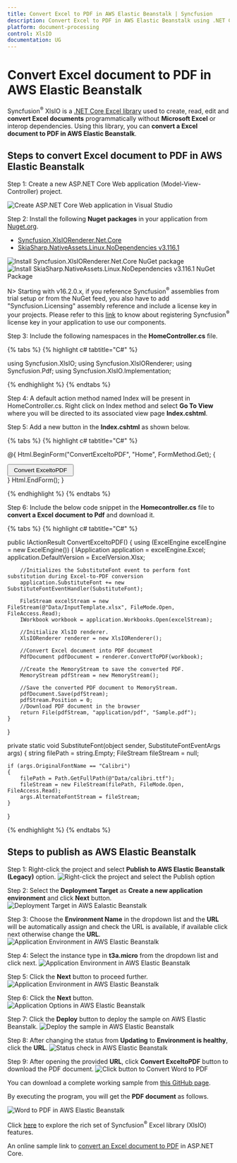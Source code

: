 ```yaml
---
title: Convert Excel to PDF in AWS Elastic Beanstalk | Syncfusion
description: Convert Excel to PDF in AWS Elastic Beanstalk using .NET Core Excel (XlsIO) library without Microsoft Excel or interop dependencies.
platform: document-processing
control: XlsIO
documentation: UG
---
```


# Convert Excel document to PDF in AWS Elastic Beanstalk

Syncfusion<sup>&reg;</sup> XlsIO is a [.NET Core Excel library](https://www.syncfusion.com/document-processing/excel-framework/net-core) used to create, read, edit and **convert Excel documents** programmatically without **Microsoft Excel** or interop dependencies. Using this library, you can **convert a Excel document to PDF in AWS Elastic Beanstalk**.

## Steps to convert Excel document to PDF in AWS Elastic Beanstalk

Step 1: Create a new ASP.NET Core Web application (Model-View-Controller) project.

![Create ASP.NET Core Web application in Visual Studio](AWS_Images/Elastic_Beanstalk_Images/Elastic_Beanstalk_Img1.png)

Step 2: Install the following **Nuget packages** in your application from [Nuget.org](https://www.nuget.org/).

* [Syncfusion.XlsIORenderer.Net.Core](https://www.nuget.org/packages/Syncfusion.XlsIORenderer.Net.Core) 
* [SkiaSharp.NativeAssets.Linux.NoDependencies v3.116.1](https://www.nuget.org/packages/SkiaSharp.NativeAssets.Linux.NoDependencies/3.116.1)

![Install Syncfusion.XlsIORenderer.Net.Core NuGet package](AWS_Images/Elastic_Beanstalk_Images/Elastic_Beanstalk_Img2.png)
![Install SkiaSharp.NativeAssets.Linux.NoDependencies v3.116.1 NuGet Package](AWS_Images/Elastic_Beanstalk_Images/Elastic_Beanstalk_Img3.png)

N> Starting with v16.2.0.x, if you reference Syncfusion<sup>&reg;</sup> assemblies from trial setup or from the NuGet feed, you also have to add "Syncfusion.Licensing" assembly reference and include a license key in your projects. Please refer to this [link](https://help.syncfusion.com/common/essential-studio/licensing/overview) to know about registering Syncfusion<sup>&reg;</sup> license key in your application to use our components.

Step 3: Include the following namespaces in the **HomeController.cs** file.

{% tabs %}
{% highlight c# tabtitle="C#" %}

using Syncfusion.XlsIO;
using Syncfusion.XlsIORenderer;
using Syncfusion.Pdf;
using Syncfusion.XlsIO.Implementation;

{% endhighlight %}
{% endtabs %}

Step 4: A default action method named Index will be present in HomeController.cs. Right click on Index method and select **Go To View** where you will be directed to its associated view page **Index.cshtml**.

Step 5: Add a new button in the **Index.cshtml** as shown below.

{% tabs %}
{% highlight c# tabtitle="C#" %}

@{
    Html.BeginForm("ConvertExceltoPDF", "Home", FormMethod.Get);
    {
        <div>
            <input type="submit" value="Convert ExceltoPDF" style="width:150px;height:27px" />
        </div>
    }
    Html.EndForm();
}

{% endhighlight %}
{% endtabs %}

Step 6: Include the below code snippet in the **Homecontroller.cs** file to **convert a Excel document to Pdf** and download it.

{% tabs %}
{% highlight c# tabtitle="C#" %}

public IActionResult ConvertExceltoPDF()
{
    using (ExcelEngine excelEngine = new ExcelEngine())
    {
        IApplication application = excelEngine.Excel;
        application.DefaultVersion = ExcelVersion.Xlsx;

        //Initializes the SubstituteFont event to perform font substitution during Excel-to-PDF conversion
        application.SubstituteFont += new SubstituteFontEventHandler(SubstituteFont);

        FileStream excelStream = new FileStream(@"Data/InputTemplate.xlsx", FileMode.Open, FileAccess.Read);
        IWorkbook workbook = application.Workbooks.Open(excelStream);

        //Initialize XlsIO renderer.
        XlsIORenderer renderer = new XlsIORenderer();

        //Convert Excel document into PDF document 
        PdfDocument pdfDocument = renderer.ConvertToPDF(workbook);

        //Create the MemoryStream to save the converted PDF.      
        MemoryStream pdfStream = new MemoryStream();

        //Save the converted PDF document to MemoryStream.
        pdfDocument.Save(pdfStream);
        pdfStream.Position = 0;
        //Download PDF document in the browser
        return File(pdfStream, "application/pdf", "Sample.pdf");
    }
}

private static void SubstituteFont(object sender, SubstituteFontEventArgs args)
{
    string filePath = string.Empty;
    FileStream fileStream = null;

    if (args.OriginalFontName == "Calibri")
    {
        filePath = Path.GetFullPath(@"Data/calibri.ttf");
        fileStream = new FileStream(filePath, FileMode.Open, FileAccess.Read);
        args.AlternateFontStream = fileStream;
    }
}

{% endhighlight %}
{% endtabs %}

## Steps to publish as AWS Elastic Beanstalk

Step 1: Right-click the project and select **Publish to AWS Elastic Beanstalk (Legacy)** option.
![Right-click the project and select the Publish option](AWS_Images/Elastic_Beanstalk_Images/Elastic_Beanstalk_Img4.png)

Step 2: Select the **Deployment Target** as **Create a new application environment** and click **Next** button.
![Deployment Target in AWS Ealastic Beanstalk](AWS_Images/Elastic_Beanstalk_Images/Elastic_Beanstalk_Img5.png)

Step 3: Choose the **Environment Name** in the dropdown list and the **URL** will be automatically assign and check the URL is available, if available click next otherwise change the **URL**. 
![Application Environment in AWS Elastic Beanstalk](AWS_Images/Elastic_Beanstalk_Images/Elastic_Beanstalk_Img6.png)

Step 4: Select the instance type in **t3a.micro** from the dropdown list and click next.
![Application Environment in AWS Elastic Beanstalk](AWS_Images/Elastic_Beanstalk_Images/Elastic_Beanstalk_Img7.png)

Step 5: Click the **Next** button to proceed further.
![Application Environment in AWS Elastic Beanstalk](AWS_Images/Elastic_Beanstalk_Images/Elastic_Beanstalk_Img8.png)

Step 6: Click the **Next** button.
![Application Options in AWS Elastic Beanstalk](AWS_Images/Elastic_Beanstalk_Images/Elastic_Beanstalk_Img9.png)

Step 7: Click the **Deploy** button to deploy the sample on AWS Elastic Beanstalk.
![Deploy the sample in AWS Elastic Beanstalk](AWS_Images/Elastic_Beanstalk_Images/Elastic_Beanstalk_Img10.png)

Step 8: After changing the status from **Updating** to **Environment is healthy**, click the **URL**.
![Status check in AWS Elastic Beanstalk](AWS_Images/Elastic_Beanstalk_Images/Elastic_Beanstalk_Img11.png)

Step 9: After opening the provided **URL**, click **Convert ExceltoPDF** button to download the PDF document.
![Click button to Convert Word to PDF](AWS_Images/Elastic_Beanstalk_Images/Elastic_Beanstalk_Img12.png)

You can download a complete working sample from [this GitHub page](https://github.com/SyncfusionExamples/XlsIO-Examples/tree/master/Getting%20Started/AWS/AWS%20Elastic%20Beanstalk/ConvertExceltoPDF).

By executing the program, you will get the **PDF document** as follows.

![Word to PDF in AWS Elastic Beanstalk](AWS_Images/Lambda_Images/ExcelToPDF_AWS_Lambda.png)

Click [here](https://www.syncfusion.com/document-processing/excel-framework/net-core) to explore the rich set of Syncfusion<sup>&reg;</sup> Excel library (XlsIO) features.

An online sample link to [convert an Excel document to PDF](https://ej2.syncfusion.com/aspnetcore/Excel/ExcelToPDF#/material3) in ASP.NET Core.